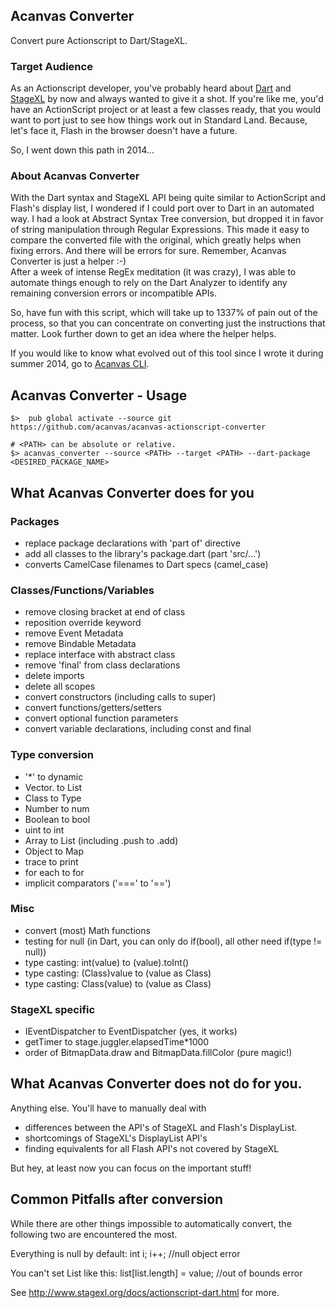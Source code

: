 ## Acanvas Converter

Convert pure Actionscript to Dart/StageXL.

### Target Audience

As an Actionscript developer, you've probably heard about [Dart](https://www.dartlang.org/) and [StageXL](http://www.stagexl.org/) by now and always wanted to give it a shot. 
If you're like me, you'd have an ActionScript project or at least a few classes ready, that you would want to port just to see how things work out in Standard Land. 
Because, let's face it, Flash in the browser doesn't have a future.

So, I went down this path in 2014...

### About Acanvas Converter

With the Dart syntax and StageXL API being quite similar to ActionScript and Flash's display list, I wondered if I could port over to Dart in an automated way.
I had a look at Abstract Syntax Tree conversion, but dropped it in favor of string manipulation through Regular Expressions.
This made it easy to compare the converted file with the original, which greatly helps when fixing errors. And there will be errors for sure. Remember, Acanvas Converter is just a helper :-)  
After a week of intense RegEx meditation (it was crazy), I was able to automate things enough to rely on the Dart Analyzer to identify any remaining conversion errors or incompatible APIs.

So, have fun with this script, which will take up to 1337% of pain out of the process, so that you can concentrate on converting just the instructions that matter. Look further down to get an idea where the helper helps.

If you would like to know what evolved out of this tool since I wrote it during summer 2014, go to [Acanvas CLI](https://github.com/acanvas/acanvas-generator).

## Acanvas Converter - Usage 

    $>  pub global activate --source git https://github.com/acanvas/acanvas-actionscript-converter
    
    # <PATH> can be absolute or relative.
    $> acanvas_converter --source <PATH> --target <PATH> --dart-package <DESIRED_PACKAGE_NAME>
    


## What Acanvas Converter does for you

### Packages
- replace package declarations with 'part of' directive
- add all classes to the library's package.dart (part 'src/...')
- converts CamelCase filenames to Dart specs (camel_case)

### Classes/Functions/Variables
- remove closing bracket at end of class
- reposition override keyword
- remove Event Metadata
- remove Bindable Metadata
- replace interface with abstract class
- remove 'final' from class declarations
- delete imports
- delete all scopes
- convert constructors (including calls to super)
- convert functions/getters/setters
- convert optional function parameters
- convert variable declarations, including const and final

### Type conversion
- '*' to dynamic
- Vector.<type> to List<type>
- Class to Type
- Number to num
- Boolean to bool
- uint to int
- Array to List (including .push to .add)
- Object to Map
- trace to print
- for each to for
- implicit comparators ('===' to '==')

### Misc
- convert (most) Math functions
- testing for null (in Dart, you can only do if(bool), all other need if(type != null))
- type casting: int(value) to (value).toInt()
- type casting: (Class)value to (value as Class)
- type casting: Class(value) to (value as Class)

### StageXL specific
- IEventDispatcher to EventDispatcher (yes, it works)
- getTimer to stage.juggler.elapsedTime*1000
- order of BitmapData.draw and BitmapData.fillColor (pure magic!)


## What Acanvas Converter does not do for you.   
Anything else. You'll have to manually deal with
- differences between the API's of StageXL and Flash's DisplayList.
- shortcomings of StageXL's DisplayList API's
- finding equivalents for all Flash API's not covered by StageXL

But hey, at least now you can focus on the important stuff! 


## Common Pitfalls after conversion

While there are other things impossible to automatically convert, the following two are encountered the most.

Everything is null by default:
int i;
i++; //null object error

You can't set List like this: 
list[list.length] = value; //out of bounds error

See http://www.stagexl.org/docs/actionscript-dart.html for more.
